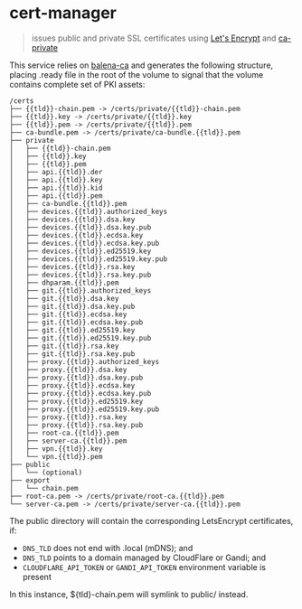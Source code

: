# cert-manager
> issues public and private SSL certificates using [Let's Encrypt](https://letsencrypt.org/) and [ca-private](https://github.com/balena-io/ca-private)

This service relies on [balena-ca](https://github.com/balena-io/balena-on-balena/tree/master/sidecars/balena-ca)
and generates the following structure, placing .ready file in the root of the volume to
signal that the volume contains complete set of PKI assets:

	/certs
	├── {{tld}}-chain.pem -> /certs/private/{{tld}}-chain.pem
	├── {{tld}}.key -> /certs/private/{{tld}}.key
	├── {{tld}}.pem -> /certs/private/{{tld}}.pem
	├── ca-bundle.pem -> /certs/private/ca-bundle.{{tld}}.pem
	├── private
	│   ├── {{tld}}-chain.pem
	│   ├── {{tld}}.key
	│   ├── {{tld}}.pem
	│   ├── api.{{tld}}.der
	│   ├── api.{{tld}}.key
	│   ├── api.{{tld}}.kid
	│   ├── api.{{tld}}.pem
	│   ├── ca-bundle.{{tld}}.pem
	│   ├── devices.{{tld}}.authorized_keys
	│   ├── devices.{{tld}}.dsa.key
	│   ├── devices.{{tld}}.dsa.key.pub
	│   ├── devices.{{tld}}.ecdsa.key
	│   ├── devices.{{tld}}.ecdsa.key.pub
	│   ├── devices.{{tld}}.ed25519.key
	│   ├── devices.{{tld}}.ed25519.key.pub
	│   ├── devices.{{tld}}.rsa.key
	│   ├── devices.{{tld}}.rsa.key.pub
	│   ├── dhparam.{{tld}}.pem
	│   ├── git.{{tld}}.authorized_keys
	│   ├── git.{{tld}}.dsa.key
	│   ├── git.{{tld}}.dsa.key.pub
	│   ├── git.{{tld}}.ecdsa.key
	│   ├── git.{{tld}}.ecdsa.key.pub
	│   ├── git.{{tld}}.ed25519.key
	│   ├── git.{{tld}}.ed25519.key.pub
	│   ├── git.{{tld}}.rsa.key
	│   ├── git.{{tld}}.rsa.key.pub
	│   ├── proxy.{{tld}}.authorized_keys
	│   ├── proxy.{{tld}}.dsa.key
	│   ├── proxy.{{tld}}.dsa.key.pub
	│   ├── proxy.{{tld}}.ecdsa.key
	│   ├── proxy.{{tld}}.ecdsa.key.pub
	│   ├── proxy.{{tld}}.ed25519.key
	│   ├── proxy.{{tld}}.ed25519.key.pub
	│   ├── proxy.{{tld}}.rsa.key
	│   ├── proxy.{{tld}}.rsa.key.pub
	│   ├── root-ca.{{tld}}.pem
	│   ├── server-ca.{{tld}}.pem
	│   ├── vpn.{{tld}}.key
	│   └── vpn.{{tld}}.pem
	├── public
	│   └── (optional)
	├── export
	│   └── chain.pem
	├── root-ca.pem -> /certs/private/root-ca.{{tld}}.pem
	└── server-ca.pem -> /certs/private/server-ca.{{tld}}.pem

The public directory will contain the corresponding LetsEncrypt certificates, if:

* `DNS_TLD` does not end with .local (mDNS); and
* `DNS_TLD` points to a domain managed by CloudFlare or Gandi; and
* `CLOUDFLARE_API_TOKEN` or `GANDI_API_TOKEN` environment variable is present

In this instance, ${tld}-chain.pem will symlink to public/ instead.
